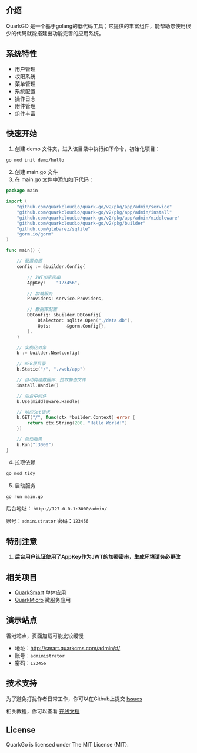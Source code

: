## 介绍
QuarkGO 是一个基于golang的低代码工具；它提供的丰富组件，能帮助您使用很少的代码就能搭建出功能完善的应用系统。

## 系统特性

- 用户管理
- 权限系统
- 菜单管理
- 系统配置
- 操作日志
- 附件管理
- 组件丰富

## 快速开始

1. 创建 demo 文件夹，进入该目录中执行如下命令，初始化项目：
``` bash
go mod init demo/hello
```
2. 创建 main.go 文件
3. 在 main.go 文件中添加如下代码：
```go
package main

import (
	"github.com/quarkcloudio/quark-go/v2/pkg/app/admin/service"
	"github.com/quarkcloudio/quark-go/v2/pkg/app/admin/install"
	"github.com/quarkcloudio/quark-go/v2/pkg/app/admin/middleware"
	"github.com/quarkcloudio/quark-go/v2/pkg/builder"
	"github.com/glebarez/sqlite"
	"gorm.io/gorm"
)

func main() {

	// 配置资源
	config := &builder.Config{

		// JWT加密密串
		AppKey:    "123456",

		// 加载服务
		Providers: service.Providers,

		// 数据库配置
		DBConfig: &builder.DBConfig{
			Dialector: sqlite.Open("./data.db"),
			Opts:      &gorm.Config{},
		},
	}

	// 实例化对象
	b := builder.New(config)

	// WEB根目录
	b.Static("/", "./web/app")

	// 自动构建数据库、拉取静态文件
	install.Handle()

	// 后台中间件
	b.Use(middleware.Handle)

	// 响应Get请求
	b.GET("/", func(ctx *builder.Context) error {
		return ctx.String(200, "Hello World!")
	})

	// 启动服务
	b.Run(":3000")
}
```
4. 拉取依赖
``` bash
go mod tidy
```
5. 启动服务
``` bash
go run main.go
```

后台地址： ```http://127.0.0.1:3000/admin/```

账号：```administrator```
密码：```123456```

## 特别注意
1. **后台用户认证使用了AppKey作为JWT的加密密串，生成环境请务必更改**

## 相关项目
- [QuarkSmart](https://github.com/quarkcloudio/quark-smart) 单体应用
- [QuarkMicro](https://github.com/quarkcloudio/quark-go) 微服务应用

## 演示站点
香港站点，页面加载可能比较缓慢

- 地址：http://smart.quarkcms.com/admin/#/
- 账号：```administrator```
- 密码：```123456```

## 技术支持
为了避免打扰作者日常工作，你可以在Github上提交 [Issues](https://github.com/quarkcloudio/quark-go/issues)

相关教程，你可以查看 [在线文档](http://www.quarkcms.com/quark-go/)

## License
QuarkGo is licensed under The MIT License (MIT).